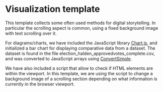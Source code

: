 # Visualization template
This template collects some often used methods for digital storytelling. In particular the scrolling aspect is common, using a fixed background image with text scrolling over it.

For diagrams/charts, we have included the JavaScript library [Chart.js](https://www.chartjs.org/), and initialized a bar chart for displaying comparative data from a dataset. The dataset is found in the file election_halden_approvedvotes_complete.csv, and was converted to JavaScript arrays using [ConvertSimple](https://www.convertsimple.com/convert-csv-to-javascript-array/).

We have also included a script that allow to check if HTML elements are within the viewport. In this template, we are using the script to change a background image of a scrolling section depending on what information is currently in the browser viewport.